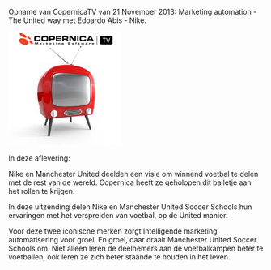 Opname van CopernicaTV van 21 November 2013: Marketing automation - The
United way met Edoardo Abis - Nike.

![CopernicaTV](../images/CopernicaTV.png)

In deze aflevering:

Nike en Manchester United deelden een visie om winnend voetbal te delen
met de rest van de wereld. Copernica heeft ze geholopen dit balletje aan
het rollen te krijgen.

In deze uitzending delen Nike en Manchester United Soccer Schools hun
ervaringen met het verspreiden van voetbal, op de United manier.

Voor deze twee iconische merken zorgt Intelligende marketing
automatisering voor groei. En groei, daar draait Manchester United
Soccer Schools om. Niet alleen leren de deelnemers aan de voetbalkampen
beter te voetballen, ook leren ze zich beter staande te houden in het
leven.
